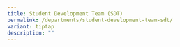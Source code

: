 ```yaml
---
title: Student Development Team (SDT)
permalink: /departments/student-development-team-sdt/
variant: tiptap
description: ""
---
```

